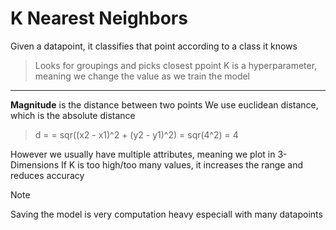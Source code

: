 # K Nearest Neighbors

Given a datapoint, it classifies that point according to a class it knows
> Looks for groupings and picks closest ppoint
> K is a hyperparameter, meaning we change the value as we train the model

---
**Magnitude** is the distance between two points
We use euclidean distance, which is the absolute distance

> d = = sqr((x2 - x1)^2 + (y2 - y1)^2) = sqr(4^2) = 4

However we usually have multiple attributes, meaning we plot in 3-Dimensions
If K is too high/too many values, it increases the range and reduces accuracy

> [!NOTE]
> Saving the model is very computation heavy especiall with many datapoints

